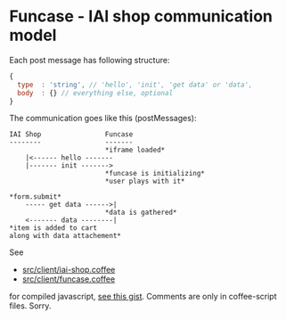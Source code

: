 Funcase - IAI shop communication model
======================================

Each post message has following structure:

```javascript
{
  type  : 'string', // 'hello', 'init', 'get data' or 'data',
  body  : {} // everything else, optional
}
```
The communication goes like this (postMessages):

```
IAI Shop                Funcase
--------                -------
                        *iframe loaded*
    |<------ hello -------
    |------- init ------->
                        *funcase is initializing*
                        *user plays with it*

*form.submit*
    ----- get data ------>|
                        *data is gathered*
    <------- data --------|
*item is added to cart
along with data attachement*
```

See
  * [src/client/iai-shop.coffee](src/client/iai-shop.coffee)
  * [src/client/funcase.coffee](src/client/funcase.coffee)

for compiled javascript, [see this gist](https://gist.github.com/lzrski/7bee05d43d1eb0bcd942). Comments are only in coffee-script files. Sorry.
